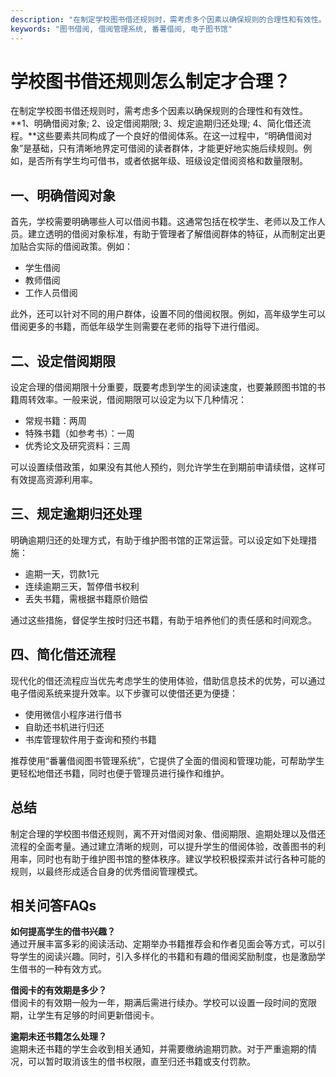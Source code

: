 ```yaml
---
description: "在制定学校图书借还规则时，需考虑多个因素以确保规则的合理性和有效性。**1、明确借阅对象; 2、设定借阅期限; 3、规定逾期归还处理; 4、简化借还流程。**这些要素共同构成了一个良好的借阅体系。在这一过程中，“明确借阅对象”是基础，只有清晰地界定可借阅的读者群体，才能更好地实施后续规则。例如，是否所有学生均可借书，或者依据年级、班级设定借阅资格和数量限制。"
keywords: "图书借阅, 借阅管理系统, 番薯借阅, 电子图书馆"
---
```

# 学校图书借还规则怎么制定才合理？

在制定学校图书借还规则时，需考虑多个因素以确保规则的合理性和有效性。**1、明确借阅对象; 2、设定借阅期限; 3、规定逾期归还处理; 4、简化借还流程。**这些要素共同构成了一个良好的借阅体系。在这一过程中，“明确借阅对象”是基础，只有清晰地界定可借阅的读者群体，才能更好地实施后续规则。例如，是否所有学生均可借书，或者依据年级、班级设定借阅资格和数量限制。

## **一、明确借阅对象**

首先，学校需要明确哪些人可以借阅书籍。这通常包括在校学生、老师以及工作人员。建立透明的借阅对象标准，有助于管理者了解借阅群体的特征，从而制定出更加贴合实际的借阅政策。例如：

- 学生借阅
- 教师借阅
- 工作人员借阅

此外，还可以针对不同的用户群体，设置不同的借阅权限。例如，高年级学生可以借阅更多的书籍，而低年级学生则需要在老师的指导下进行借阅。

## **二、设定借阅期限**

设定合理的借阅期限十分重要，既要考虑到学生的阅读速度，也要兼顾图书馆的书籍周转效率。一般来说，借阅期限可以设定为以下几种情况：

- 常规书籍：两周
- 特殊书籍（如参考书）：一周
- 优秀论文及研究资料：三周

可以设置续借政策，如果没有其他人预约，则允许学生在到期前申请续借，这样可有效提高资源利用率。

## **三、规定逾期归还处理**

明确逾期归还的处理方式，有助于维护图书馆的正常运营。可以设定如下处理措施：

- 逾期一天，罚款1元
- 连续逾期三天，暂停借书权利
- 丢失书籍，需根据书籍原价赔偿

通过这些措施，督促学生按时归还书籍，有助于培养他们的责任感和时间观念。

## **四、简化借还流程**

现代化的借还流程应当优先考虑学生的使用体验，借助信息技术的优势，可以通过电子借阅系统来提升效率。以下步骤可以使借还更为便捷：

- 使用微信小程序进行借书
- 自助还书机进行归还
- 书库管理软件用于查询和预约书籍

推荐使用“番薯借阅图书管理系统”，它提供了全面的借阅和管理功能，可帮助学生更轻松地借还书籍，同时也便于管理员进行操作和维护。

## **总结**

制定合理的学校图书借还规则，离不开对借阅对象、借阅期限、逾期处理以及借还流程的全面考量。通过建立清晰的规则，可以提升学生的借阅体验，改善图书的利用率，同时也有助于维护图书馆的整体秩序。建议学校积极探索并试行各种可能的规则，以最终形成适合自身的优秀借阅管理模式。

## 相关问答FAQs

**如何提高学生的借书兴趣？**  
通过开展丰富多彩的阅读活动、定期举办书籍推荐会和作者见面会等方式，可以引导学生的阅读兴趣。同时，引入多样化的书籍和有趣的借阅奖励制度，也是激励学生借书的一种有效方式。

**借阅卡的有效期是多少？**  
借阅卡的有效期一般为一年，期满后需进行续办。学校可以设置一段时间的宽限期，让学生有足够的时间更新借阅卡。

**逾期未还书籍怎么处理？**  
逾期未还书籍的学生会收到相关通知，并需要缴纳逾期罚款。对于严重逾期的情况，可以暂时取消该生的借书权限，直至归还书籍或支付罚款。
